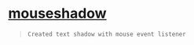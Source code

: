 # [mouseshadow](https://yeshwanth-kondra-au45.github.io/mouseshadow/)
> `Created text shadow with mouse event listener`
